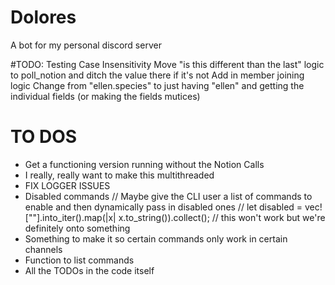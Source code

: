 # Dolores
A bot for my personal discord server

#TODO:
Testing
Case Insensitivity 
Move "is this different than the last" logic to poll_notion and ditch the value there if it's not 
Add in member joining logic 
Change from "ellen.species" to just having "ellen" and getting the individual fields (or making the fields mutices)

# TO DOS
* Get a functioning version running without the Notion Calls 
* I really, really want to make this multithreaded
*  FIX LOGGER ISSUES 
* Disabled commands
    // Maybe give the CLI user a list of commands to enable and then dynamically pass in disabled ones
    // let disabled = vec![""].into_iter().map(|x| x.to_string()).collect();
    // this won't work but we're definitely onto something
* Something to make it so certain commands only work in certain channels
* Function to list commands
* All the TODOs in the code itself 